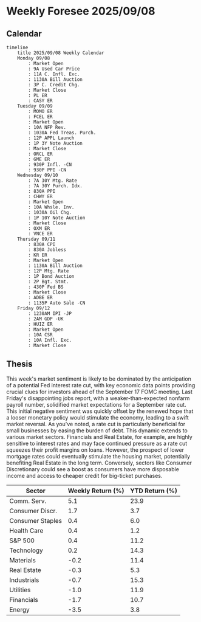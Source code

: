 # Weekly Foresee 2025/09/08

## Calendar

```mermaid
timeline
    title 2025/09/08 Weekly Calendar
    Monday 09/08
        : Market Open
        : 9A Used Car Price
        : 11A C. Infl. Exc.
        : 1130A Bill Auction
        : 3P C. Credit Chg.
        : Market Close
        : PL ER
        : CASY ER
    Tuesday 09/09
        : MOMO ER
        : FCEL ER
        : Market Open
        : 10A NFP Rev.
        : 1030A Fed Treas. Purch.
        : 12P APPL Launch
        : 1P 3Y Note Auction
        : Market Close
        : ORCL ER
        : GME ER 
        : 930P Infl. -CN
        : 930P PPI -CN
    Wednesday 09/10
        : 7A 30Y Mtg. Rate
        : 7A 30Y Purch. Idx.
        : 830A PPI
        : CHWY ER
        : Market Open
        : 10A Whsle. Inv.
        : 1030A Oil Chg.
        : 1P 10Y Note Auction
        : Market Close
        : OXM ER
        : VNCE ER
    Thursday 09/11
        : 830A CPI
        : 830A Jobless
        : KR ER
        : Market Open
        : 1130A Bill Auction
        : 12P Mtg. Rate
        : 1P Bond Auction
        : 2P Bgt. Stmt.
        : 430P Fed BS
        : Market Close
        : ADBE ER
        : 1135P Auto Sale -CN
    Friday 09/12
        : 1230AM IPI -JP
        : 2AM GDP -UK
        : HUIZ ER
        : Market Open
        : 10A CSR
        : 10A Infl. Exc.
        : Market Close
```

## Thesis

This week's market sentiment is likely to be dominated by the anticipation of a potential Fed interest rate cut, with key economic data points providing crucial clues for investors ahead of the September 17 FOMC meeting. Last Friday's disappointing jobs report, with a weaker-than-expected nonfarm payroll number, solidified market expectations for a September rate cut. This initial negative sentiment was quickly offset by the renewed hope that a looser monetary policy would stimulate the economy, leading to a swift market reversal.
As you've noted, a rate cut is particularly beneficial for small businesses by easing the burden of debt. This dynamic extends to various market sectors. Financials and Real Estate, for example, are highly sensitive to interest rates and may face continued pressure as a rate cut squeezes their profit margins on loans. However, the prospect of lower mortgage rates could eventually stimulate the housing market, potentially benefiting Real Estate in the long term. Conversely, sectors like Consumer Discretionary could see a boost as consumers have more disposable income and access to cheaper credit for big-ticket purchases.


| Sector              | Weekly Return (%) | YTD Return (%) |
|---------------------|-------------------|---|
| Comm. Serv.         | 5.1               | 23.9 |
| Consumer Discr.     | 1.7               | 3.7 |
| Consumer Staples    | 0.4               | 6.0 |
| Health Care         | 0.4               | 1.2 |
| S&P 500             | 0.4               | 11.2 |
| Technology          | 0.2               | 14.3 | 
| Materials           | -0.2              | 11.4 |
| Real Estate         | -0.3              | 5.3 |
| Industrials         | -0.7              | 15.3 |
| Utilities           | -1.0              | 11.9 |
| Financials          | -1.7              | 10.7 |
| Energy              | -3.5              | 3.8 |


